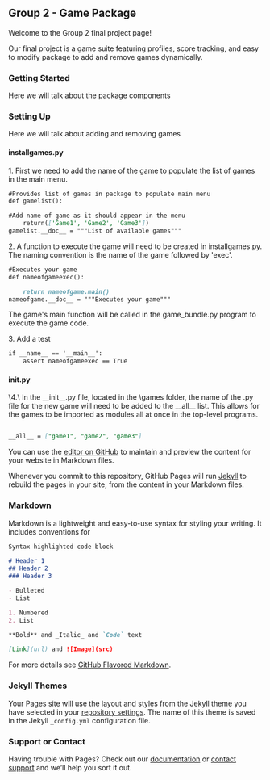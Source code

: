 ## Group 2 - Game Package


Welcome to the Group 2 final project page!

Our final project is a game suite featuring profiles, score tracking, and easy to modify package to add and remove games dynamically.


### Getting Started

Here we will talk about the package components



### Setting Up

Here we will talk about adding and removing games

#### installgames.py

1\. First we need to add the name of the game to populate the list of games in the main menu.

```markdown
#Provides list of games in package to populate main menu
def gamelist():

#Add name of game as it should appear in the menu
	return(['Game1', 'Game2', 'Game3'])
gamelist.__doc__ = """List of available games"""
```


2\. A function to execute the game will need to be created in installgames.py.
The naming convention is the name of the game followed by 'exec'.

```markdown
#Executes your game
def nameofgameexec():

	return nameofgame.main()
nameofgame.__doc__ = """Executes your game"""
```

The game's main function will be called in the game_bundle.py program to execute the game code.

3\. Add a test 

```markdown
if __name__ == '__main__':
    assert nameofgameexec == True
```

#### __init__.py

\4.\ In the \_\_init\_\_.py file, located in the \games folder, the name of the .py file for the new game will need to be added to the \_\_all\_\_ list. This allows for the games to be imported as modules all at once in the top-level programs.

```markdown

__all__ = ["game1", "game2", "game3"]

```




























You can use the [editor on GitHub](https://github.com/INST326-103-Fall2018/inst326group2.github.io/edit/master/index.md) to maintain and preview the content for your website in Markdown files.

Whenever you commit to this repository, GitHub Pages will run [Jekyll](https://jekyllrb.com/) to rebuild the pages in your site, from the content in your Markdown files.

### Markdown

Markdown is a lightweight and easy-to-use syntax for styling your writing. It includes conventions for

```markdown
Syntax highlighted code block

# Header 1
## Header 2
### Header 3

- Bulleted
- List

1. Numbered
2. List

**Bold** and _Italic_ and `Code` text

[Link](url) and ![Image](src)
```

For more details see [GitHub Flavored Markdown](https://guides.github.com/features/mastering-markdown/).

### Jekyll Themes

Your Pages site will use the layout and styles from the Jekyll theme you have selected in your [repository settings](https://github.com/INST326-103-Fall2018/inst326group2.github.io/settings). The name of this theme is saved in the Jekyll `_config.yml` configuration file.

### Support or Contact

Having trouble with Pages? Check out our [documentation](https://help.github.com/categories/github-pages-basics/) or [contact support](https://github.com/contact) and we’ll help you sort it out.
